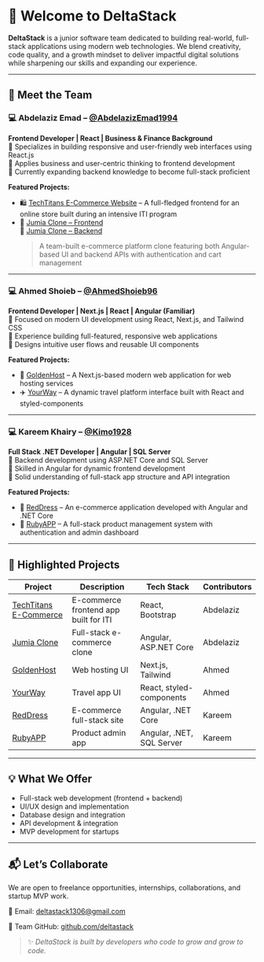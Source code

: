 # 👋 Welcome to DeltaStack

**DeltaStack** is a junior software team dedicated to building real-world, full-stack applications using modern web technologies. We blend creativity, code quality, and a growth mindset to deliver impactful digital solutions while sharpening our skills and expanding our experience.

---

## 👥 Meet the Team

### 💻 Abdelaziz Emad – [@AbdelazizEmad1994](https://github.com/AbdelazizEmad1994)  
**Frontend Developer | React | Business & Finance Background**  
🔹 Specializes in building responsive and user-friendly web interfaces using React.js  
🔹 Applies business and user-centric thinking to frontend development  
🔹 Currently expanding backend knowledge to become full-stack proficient  

**Featured Projects:**  
- 🛍️ [TechTitans E-Commerce Website](https://github.com/AbdelazizEmad1994/ITI-CST-E-Commerce-Website-TechTitans) – A full-fledged frontend for an online store built during an intensive ITI program  
- 🛒 [Jumia Clone – Frontend](https://github.com/AbdelazizEmad1994/jumia_clone_Frontend)  
  🔗 [Jumia Clone – Backend](https://github.com/AbdelazizEmad1994/Jumia_Clone_Backend)  
  > A team-built e-commerce platform clone featuring both Angular-based UI and backend APIs with authentication and cart management

---

### 💻 Ahmed Shoieb – [@AhmedShoieb96](https://github.com/AhmedShoieb96)  
**Frontend Developer | Next.js | React | Angular (Familiar)**  
🔹 Focused on modern UI development using React, Next.js, and Tailwind CSS  
🔹 Experience building full-featured, responsive web applications  
🔹 Designs intuitive user flows and reusable UI components  

**Featured Projects:**  
- 🧾 [GoldenHost](https://github.com/AhmedShoieb96/goldenhost) – A Next.js-based modern web application for web hosting services  
- ✈️ [YourWay](https://github.com/AhmedShoieb96/yourway) – A dynamic travel platform interface built with React and styled-components

---

### 💻 Kareem Khairy – [@Kimo1928](https://github.com/Kimo1928)  
**Full Stack .NET Developer | Angular | SQL Server**  
🔹 Backend development using ASP.NET Core and SQL Server  
🔹 Skilled in Angular for dynamic frontend development  
🔹 Solid understanding of full-stack app structure and API integration  

**Featured Projects:**  
- 💃 [RedDress](https://github.com/Kimo1928/RedDress) – An e-commerce application developed with Angular and .NET Core  
- 📱 [RubyAPP](https://github.com/Kimo1928/RubyAPP) – A full-stack product management system with authentication and admin dashboard

---

## 🚀 Highlighted Projects

| Project | Description | Tech Stack | Contributors |
|--------|-------------|------------|--------------|
| [TechTitans E-Commerce](https://github.com/AbdelazizEmad1994/ITI-CST-E-Commerce-Website-TechTitans) | E-commerce frontend app built for ITI | React, Bootstrap | Abdelaziz |
| [Jumia Clone](https://github.com/AbdelazizEmad1994/jumia_clone_Frontend) | Full-stack e-commerce clone | Angular, ASP.NET Core | Abdelaziz |
| [GoldenHost](https://github.com/AhmedShoieb96/goldenhost) | Web hosting UI | Next.js, Tailwind | Ahmed |
| [YourWay](https://github.com/AhmedShoieb96/yourway) | Travel app UI | React, styled-components | Ahmed |
| [RedDress](https://github.com/Kimo1928/RedDress) | E-commerce full-stack site | Angular, .NET Core | Kareem |
| [RubyAPP](https://github.com/Kimo1928/RubyAPP) | Product admin app | Angular, .NET, SQL Server | Kareem |

---

## 💡 What We Offer

- Full-stack web development (frontend + backend)
- UI/UX design and implementation
- Database design and integration
- API development & integration
- MVP development for startups

---

## 📬 Let’s Collaborate

We are open to freelance opportunities, internships, collaborations, and startup MVP work.

📧 Email: deltastack1306@gmail.com

🔗 Team GitHub: [github.com/deltastack](https://github.com/deltastack)


> ✨ *DeltaStack is built by developers who code to grow and grow to code.*

